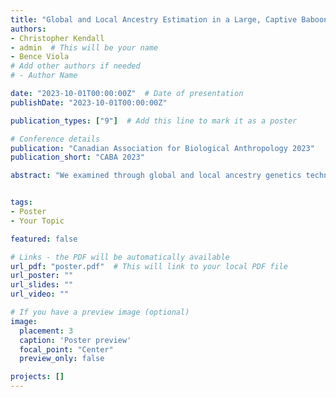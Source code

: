 ```yaml
---
title: "Global and Local Ancestry Estimation in a Large, Captive Baboon Colony"
authors:
- Christopher Kendall
- admin  # This will be your name
- Bence Viola
# Add other authors if needed
# - Author Name

date: "2023-10-01T00:00:00Z"  # Date of presentation
publishDate: "2023-10-01T00:00:00Z"

publication_types: ["9"]  # Add this line to mark it as a poster

# Conference details
publication: "Canadian Association for Biological Anthropology 2023"
publication_short: "CABA 2023"

abstract: "We examined through global and local ancestry genetics techniques over 800 captive baboons from the Southwest National Primate Research Centre in San Antonio, Texas. We identified that over 10% of the samples were incorrectly labelled at the species level due to cryptic admixture in the past. We also tested the validity of two different ancestry analysis and phasing and imputation pipelines."


tags:
- Poster
- Your Topic

featured: false

# Links - the PDF will be automatically available
url_pdf: "poster.pdf"  # This will link to your local PDF file
url_poster: ""
url_slides: ""
url_video: ""

# If you have a preview image (optional)
image:
  placement: 3
  caption: 'Poster preview'
  focal_point: "Center"
  preview_only: false

projects: []
---
```

